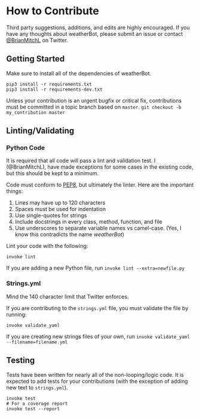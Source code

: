 # How to Contribute

Third party suggestions, additions, and edits are highly encouraged. If you have any thoughts about weatherBot, please submit an issue or contact [@BrianMitchL](https://twitter.com/BrianMitchL) on Twitter.

## Getting Started

Make sure to install all of the dependencies of weatherBot.
```shell
pip3 install -r requirements.txt
pip3 install -r requirements-dev.txt
```

Unless your contribution is an urgent bugfix or critical fix, contributions must be committed in a topic branch based on `master`. `git checkout -b my_contribution master`

## Linting/Validating

### Python Code

It is required that all code will pass a lint and validation test. I (@BrianMitchL), have made exceptions for some cases in the existing code, but this should be kept to a minimum.

Code must conform to [PEP8](https://www.python.org/dev/peps/pep-0008/), but ultimately the linter.
Here are the important things:

1. Lines may have up to 120 characters
2. Spaces must be used for indentation
3. Use single-quotes for strings
4. Include docstrings in every class, method, function, and file
5. Use underscores to separate variable names vs camel-case. (Yes, I know this contradicts the name _weatherBot_)

Lint your code with the following:
```shell
invoke lint
```

If you are adding a new Python file, run `invoke lint --extra=newfile.py`

### Strings.yml

Mind the 140 character limit that Twitter enforces.

If you are contributing to the `strings.yml` file, you must validate the file by running:
```shell
invoke validate_yaml
```

If you are creating new strings files of your own, run `invoke validate_yaml --filename=filename.yml`

## Testing
Tests have been written for nearly all of the non-looping/logic code. It is expected to add tests for your contributions (with the exception of adding new text to `strings.yml`).

```shell
invoke test
# For a coverage report
invoke test --report
```
